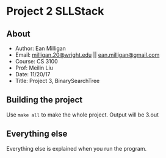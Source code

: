# Project 2 SLLStack

## About
 * Author: Ean Milligan
 * Email: milligan.20@wright.edu || ean.milligan@gmail.com
 * Course: CS 3100
 * Prof: Meilin Liu
 * Date: 11/20/17
 * Title: Project 3, BinarySearchTree
 
## Building the project

Use `make all` to make the whole project.  Output will be 3.out

## Everything else

Everything else is explained when you run the program.
